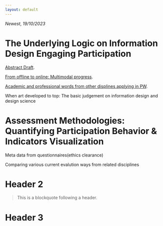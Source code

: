 ```yaml
---
layout: default
---
```


*Newest*, _19/10/2023_

# The Underlying Logic on Information Design Engaging Participation

[Abstract Draft](./another-page3.html).

[From offline to online: Multimodal progress](./another-page.html).

[Academic and professional words from other displines applying in PW](./another-page2.html).

When art developed to top: The basic judgement on information design and design science

# Assessment Methodologies: Quantifying Participation Behavior & Indicators Visualization

Meta data from questionnaires(ethics clearance)

Comparing various current evalution ways from related disciplines 

# Header 2

> This is a blockquote following a header.

# Header 3

